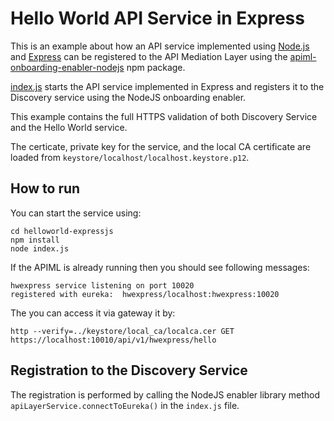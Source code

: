 # Hello World API Service in Express

This is an example about how an API service implemented using [Node.js](https://nodejs.org/en/) and [Express](https://expressjs.com/) can be registered to the API Mediation Layer using the [apiml-onboarding-enabler-nodejs](https://www.npmjs.com/package/apiml-onboarding-enabler-nodejs) npm package. 


 [index.js](src/index.js) starts the API service implemented in Express and registers it to the Discovery service using the NodeJS onboarding enabler.

 This example contains the full HTTPS validation of both Discovery Service and the Hello World service.

 The certicate, private key for the service, and the local CA certificate are loaded from `keystore/localhost/localhost.keystore.p12`.
 
 ## How to run

 You can start the service using:

    cd helloworld-expressjs
    npm install
    node index.js

If the APIML is already running then you should see following messages:

    hwexpress service listening on port 10020
    registered with eureka:  hwexpress/localhost:hwexpress:10020

The you can access it via gateway it by:

    http --verify=../keystore/local_ca/localca.cer GET https://localhost:10010/api/v1/hwexpress/hello

## Registration to the Discovery Service

The registration is performed by calling the NodeJS enabler library method `apiLayerService.connectToEureka()` in the `index.js` file.

